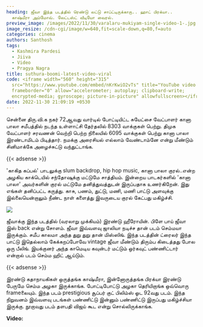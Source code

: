 ```yaml
---
heading: ஜீவா இந்த படத்தில் ரெண்டு லட்டு சாப்ட்டிருக்காரு.. ஹாட் பிரக்யா..
  காஷ்மீரா அம்மோவ். லேட்டஸ்ட் வீடியோ வைரல்.
preview_image: /images/2022/11/30/varalaru-mukiyam-single-video-1-.jpg
image_resize: /cdn-cgi/image/w=640,fit=scale-down,q=80,f=auto
categories: cinema
authors: Santhosh
tags:
  - Kashmira Pardesi
  - Jiiva
  - Video
  - Pragya Nagra
title: suthura-boomi-latest-video-viral
code: <iframe width="560" height="315"
  src="https://www.youtube.com/embed/nKrKwiO2vTs" title="YouTube video player"
  frameborder="0" allow="accelerometer; autoplay; clipboard-write;
  encrypted-media; gyroscope; picture-in-picture" allowfullscreen></iframe>
date: 2022-11-30 21:09:19 +0530
---
```

சென்னை திரு.வி.க நகர் 72ஆவது வார்டில் போட்டியிட்ட சுயேட்சை வேட்பாளர் கானா பாலா சமீபத்தில் நடந்த உள்ளாட்சி தேர்தலில் 8303 வாக்குகள் பெற்று. திமுக வேட்பாளர் சரவணன் வெற்றி பெற்ற நிலையில் 6095 வாக்குகள் பெற்று கானா பாலா இரண்டாமிடம் பிடித்தார். நமக்கு அரைசியல் எல்லாம் வேண்டாம்னே என்று மீண்டும் சினிமாக்கே அழைச்சுட்டு வந்துட்டாங்க.

{{< adsense >}}

'காகித கப்பல்'  பாடலுக்கு slum backdrop, hip hop music, கானா பாலா குரல்..என்ற அழகிய காக்டெயில் சந்தோஷுக்கு மட்டுமே சாத்தியம். இன்றைய பாடகர்களில் 'கானா பாலா' அவர்களின் குரல் மட்டுமே தனித்துவத்துடன் இருப்பதாக உணர்கிறேன். இது எங்கள் தனிப்பட்ட கருத்து. காசு, பணம், துட்டு, மணி, மணி பாட்டு அளவுக்கு இல்லையென்றாலும் நீண்ட நாள் களைத்து இவருடைய குரல் கேட்பது மகிழ்ச்சி. 

![](/images/2022/11/30/varalaru-mukiyam-single-video-2-.jpg)

ஜீவாக்கு இந்த படத்தில் (வரலாறு முக்கியம்) இரண்டு ஹீரோயின். பிளே பாய் ஜீவா இஸ் back என்று சோளம். ஜீவா இவ்வளவு ஜாலியா நடிச்ச தான் படம் செம்மயா இருக்கும். சமீப காலமா அந்த துறு துறு தான் மிஸ்ஸிங். இந்த படத்தின் ட்ரைலர் இந்த பாட்டு இதெல்லாம் கேக்கறப்போவே vintage ஜீவா மீண்டும் திரும்ப கிடைத்தது போல ஒரு பீலிங். இயக்குனர் அந்த காமெடிய கவுன்டர் மட்டும்  ஒர்கவுட் பண்ணிட்டார் என்றால் படம் செம்ம ஹிட் ஆய்டும்.

{{< adsense >}}

இரண்டு கதாநாயகிகள் ஒருத்தங்க காஷ்மீரா, இன்னோருத்தங்க பிரக்யா இரண்டு பேருமே செம்ம அழகா இருக்காங்க. போட்டிபோட்டு அழகா தெரியிறாங்க ஒவ்வொரு frameலையும். இந்த படம் prestigious சூப்பர் குட் பிலிம்ஸ் ஓட 92வது படம். இந்த நிறுவனம் இவ்வளவு படங்கள் பண்ணிட்டு இன்னும் பண்ணிட்டு இருப்பது மகிழ்ச்சியா இருக்கு. நூறாவது படம் தளபதி விஜய் கூட என்று சொல்லிருக்காங்க.

**V﻿ideo:**